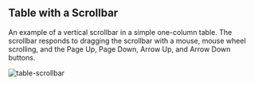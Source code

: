 ## Table with a Scrollbar

An example of a vertical scrollbar in a simple one-column table. The scrollbar responds to dragging the scrollbar with a mouse, mouse wheel scrolling, and the Page Up, Page Down, Arrow Up, and Arrow Down buttons.

![table-scrollbar](https://github.com/avatorl/Deneb-Vega/assets/59934292/6ed63330-6024-480d-b9b1-9e515aa26774)
